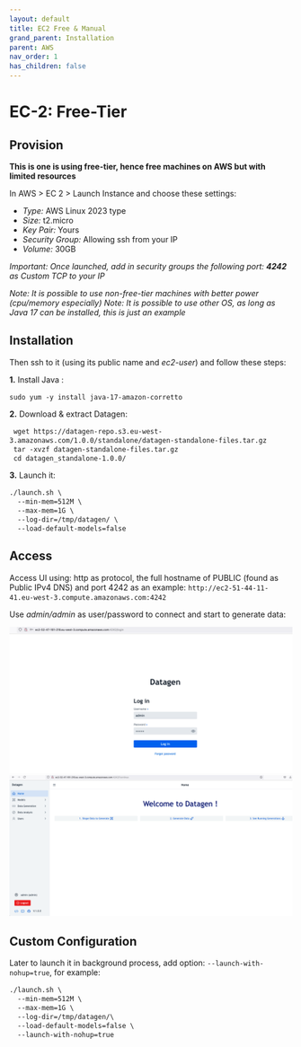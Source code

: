 ```yaml
---
layout: default
title: EC2 Free & Manual
grand_parent: Installation
parent: AWS
nav_order: 1
has_children: false
---
```


# EC-2: Free-Tier

## Provision

**This is one is using free-tier, hence free machines on AWS but with limited resources**

In AWS > EC 2 > Launch Instance and choose these settings:

- _Type:_ AWS Linux 2023 type
- _Size:_ t2.micro
- _Key Pair:_ Yours
- _Security Group:_ Allowing ssh from your IP
- _Volume:_ 30GB

_Important: Once launched, add in security groups the following port: **4242** as Custom TCP to your IP_

_Note: It is possible to use non-free-tier machines with better power (cpu/memory especially)_
_Note: It is possible to use other OS, as long as Java 17 can be installed, this is just an example_

## Installation

Then ssh to it (using its public name and _ec2-user_) and follow these steps:

**1.** Install Java : 
 
```shell
sudo yum -y install java-17-amazon-corretto
```

**2.** Download & extract Datagen: 

```shell
 wget https://datagen-repo.s3.eu-west-3.amazonaws.com/1.0.0/standalone/datagen-standalone-files.tar.gz 
 tar -xvzf datagen-standalone-files.tar.gz
 cd datagen_standalone-1.0.0/
 ```

**3.** Launch it:

```shell
./launch.sh \
  --min-mem=512M \
  --max-mem=1G \
  --log-dir=/tmp/datagen/ \
  --load-default-models=false
```

## Access

Access UI using: http as protocol, the full hostname of PUBLIC (found as Public IPv4 DNS) and port 4242
as an example: ``http://ec2-51-44-11-41.eu-west-3.compute.amazonaws.com:4242``

Use _admin/admin_ as user/password to connect and start to generate data:

  <img src="images/datagen_login.png" width="700">

  <img src="images/welcome_screen.png" width="700">


## Custom Configuration

Later to launch it in background process, add option: `--launch-with-nohup=true`, for example:
  
```shell
./launch.sh \
  --min-mem=512M \
  --max-mem=1G \
  --log-dir=/tmp/datagen/\
  --load-default-models=false \
  --launch-with-nohup=true
```


